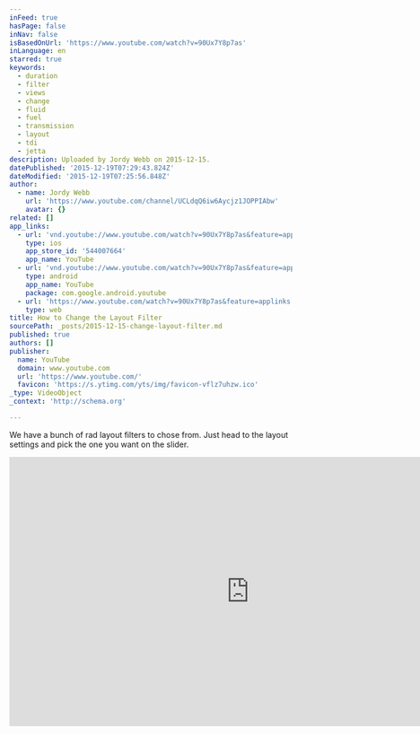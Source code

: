 ```yaml
---
inFeed: true
hasPage: false
inNav: false
isBasedOnUrl: 'https://www.youtube.com/watch?v=90Ux7Y8p7as'
inLanguage: en
starred: true
keywords:
  - duration
  - filter
  - views
  - change
  - fluid
  - fuel
  - transmission
  - layout
  - tdi
  - jetta
description: Uploaded by Jordy Webb on 2015-12-15.
datePublished: '2015-12-19T07:29:43.824Z'
dateModified: '2015-12-19T07:25:56.848Z'
author:
  - name: Jordy Webb
    url: 'https://www.youtube.com/channel/UCLdqQ6iw6Aycjz1JOPPIAbw'
    avatar: {}
related: []
app_links:
  - url: 'vnd.youtube://www.youtube.com/watch?v=90Ux7Y8p7as&feature=applinks'
    type: ios
    app_store_id: '544007664'
    app_name: YouTube
  - url: 'vnd.youtube://www.youtube.com/watch?v=90Ux7Y8p7as&feature=applinks'
    type: android
    app_name: YouTube
    package: com.google.android.youtube
  - url: 'https://www.youtube.com/watch?v=90Ux7Y8p7as&feature=applinks'
    type: web
title: How to Change the Layout Filter
sourcePath: _posts/2015-12-15-change-layout-filter.md
published: true
authors: []
publisher:
  name: YouTube
  domain: www.youtube.com
  url: 'https://www.youtube.com/'
  favicon: 'https://s.ytimg.com/yts/img/favicon-vflz7uhzw.ico'
_type: VideoObject
_context: 'http://schema.org'

---
```

We have a bunch of rad layout filters to chose from. Just head to the layout settings and pick the one you want on the slider.

<iframe src="https://cdn.embedly.com/widgets/media.html?src=https%3A%2F%2Fwww.youtube.com%2Fembed%2F90Ux7Y8p7as%3Ffeature%3Doembed&amp;url=https%3A%2F%2Fwww.youtube.com%2Fwatch%3Fv%3D90Ux7Y8p7as&amp;image=https%3A%2F%2Fi.ytimg.com%2Fvi%2F90Ux7Y8p7as%2Fhqdefault.jpg&amp;key=b7d04c9b404c499eba89ee7072e1c4f7&amp;type=text%2Fhtml&amp;schema=youtube" width="854" height="480" scrolling="no" frameborder="0" allowfullscreen="allowfullscreen" style=""></iframe>